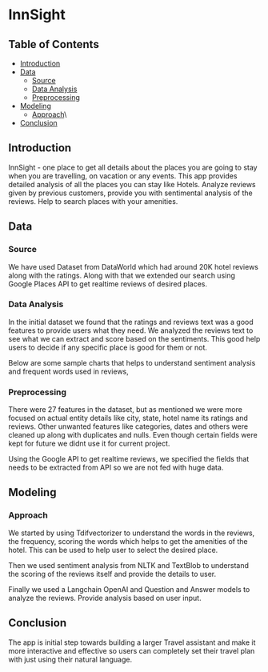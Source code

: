 # InnSight

## Table of Contents
- [Introduction](#introduction)
- [Data](#data)
  - [Source](#source)
  - [Data Analysis](#data-analysis)
  - [Preprocessing](#preprocessing)
- [Modeling](#modeling)
  - [Approach](#approach)\
- [Conclusion](#conclusion)


## Introduction
InnSight - one place to get all details about the places you are going to stay when you are travelling, on vacation or any events. This app provides detailed analysis of all the places you can stay like Hotels. Analyze reviews given by previous customers, provide you with sentimental analysis of the reviews. Help to search places with your amenities. 

## Data
### Source
We have used Dataset from DataWorld which had around 20K hotel reviews along with the ratings. Along with that we extended our search using Google Places API to get realtime reviews of desired places. 

### Data Analysis
In the initial dataset we found that the ratings and reviews text was a good features to provide users what they need. We analyzed the reviews text to see what we can extract and score based on the sentiments. This good help users to decide if any specific place is good for them or not. 

Below are some sample charts that helps to understand sentiment analysis and frequent words used in reviews, 



### Preprocessing
There were 27 features in the dataset, but as mentioned we were more focused on actual entity details like city, state, hotel name its ratings and reviews. Other unwanted features like categories, dates and others were cleaned up along with duplicates and nulls. Even though certain fields were kept for future we didnt use it for current project. 

Using the Google API to get realtime reviews, we specified the fields that needs to be extracted from API so we are not fed with huge data. 

## Modeling
### Approach
We started by using Tdifvectorizer to understand the words in the reviews, the frequency, scoring the words which helps to get the amenities of the hotel. This can be used to help user to select the desired place. 

Then we used sentiment analysis from NLTK and TextBlob to understand the scoring of the reviews itself and provide the details to user. 

Finally we used a Langchain OpenAI and Question and Answer models to analyze the reviews. Provide analysis based on user input. 

## Conclusion
The app is initial step towards building a larger Travel assistant and make it more interactive and effective so users can completely set their travel plan with just using their natural language. 
